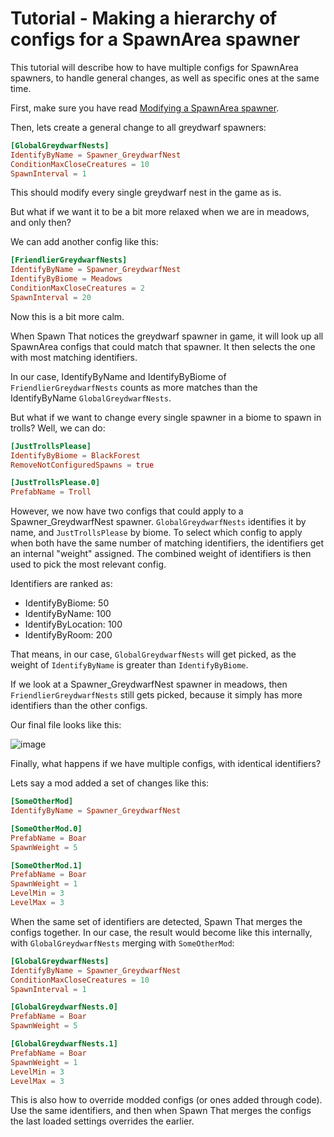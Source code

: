 # Tutorial - Making a hierarchy of configs for a SpawnArea spawner

This tutorial will describe how to have multiple configs for SpawnArea spawners, to handle general changes, as well as specific ones at the same time.

First, make sure you have read [Modifying a SpawnArea spawner](modifying-vanilla-spawnarea-spawner.md).

Then, lets create a general change to all greydwarf spawners:

```toml
[GlobalGreydwarfNests]
IdentifyByName = Spawner_GreydwarfNest
ConditionMaxCloseCreatures = 10
SpawnInterval = 1
```

This should modify every single greydwarf nest in the game as is.

But what if we want it to be a bit more relaxed when we are in meadows, and only then?

We can add another config like this:

```toml
[FriendlierGreydwarfNests]
IdentifyByName = Spawner_GreydwarfNest
IdentifyByBiome = Meadows
ConditionMaxCloseCreatures = 2
SpawnInterval = 20
```

Now this is a bit more calm.

When Spawn That notices the greydwarf spawner in game, it will look up all SpawnArea configs that could match that spawner. It then selects the one with most matching identifiers.

In our case, IdentifyByName and IdentifyByBiome of `FriendlierGreydwarfNests` counts as more matches than the IdentifyByName `GlobalGreydwarfNests`.

But what if we want to change every single spawner in a biome to spawn in trolls? Well, we can do:

```toml
[JustTrollsPlease]
IdentifyByBiome = BlackForest
RemoveNotConfiguredSpawns = true

[JustTrollsPlease.0]
PrefabName = Troll
```

However, we now have two configs that could apply to a Spawner_GreydwarfNest spawner. `GlobalGreydwarfNests` identifies it by name, and `JustTrollsPlease` by biome.
To select which config to apply when both have the same number of matching identifiers, the identifiers get an internal "weight" assigned. The combined weight of identifiers is then used to pick the most relevant config.

Identifiers are ranked as:

- IdentifyByBiome: 50
- IdentifyByName: 100
- IdentifyByLocation: 100
- IdentifyByRoom: 200

That means, in our case, `GlobalGreydwarfNests` will get picked, as the weight of `IdentifyByName` is greater than `IdentifyByBiome`.

If we look at a Spawner_GreydwarfNest spawner in meadows, then `FriendlierGreydwarfNests` still gets picked, because it simply has more identifiers than the other configs.

Our final file looks like this:

![image](https://user-images.githubusercontent.com/16554392/190868602-37b427f1-38a0-4729-9db5-6ba13a430edc.png)

Finally, what happens if we have multiple configs, with identical identifiers?

Lets say a mod added a set of changes like this:

```toml
[SomeOtherMod]
IdentifyByName = Spawner_GreydwarfNest

[SomeOtherMod.0]
PrefabName = Boar
SpawnWeight = 5

[SomeOtherMod.1]
PrefabName = Boar
SpawnWeight = 1
LevelMin = 3
LevelMax = 3
```

When the same set of identifiers are detected, Spawn That merges the configs together. In our case, the result would become like this internally, with `GlobalGreydwarfNests` merging with `SomeOtherMod`:

```toml
[GlobalGreydwarfNests]
IdentifyByName = Spawner_GreydwarfNest
ConditionMaxCloseCreatures = 10
SpawnInterval = 1

[GlobalGreydwarfNests.0]
PrefabName = Boar
SpawnWeight = 5

[GlobalGreydwarfNests.1]
PrefabName = Boar
SpawnWeight = 1
LevelMin = 3
LevelMax = 3
```

This is also how to override modded configs (or ones added through code). Use the same identifiers, and then when Spawn That merges the configs the last loaded settings overrides the earlier.